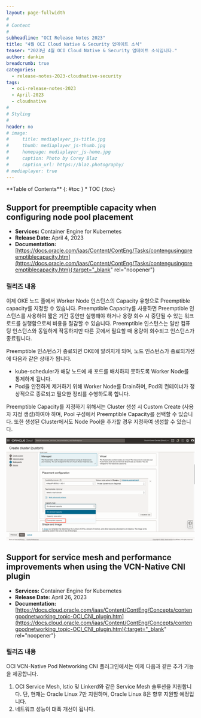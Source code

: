 ```yaml
---
layout: page-fullwidth
#
# Content
#
subheadline: "OCI Release Notes 2023"
title: "4월 OCI Cloud Native & Security 업데이트 소식"
teaser: "2023년 4월 OCI Cloud Native & Security 업데이트 소식입니다."
author: dankim
breadcrumb: true
categories:
  - release-notes-2023-cloudnative-security
tags:
  - oci-release-notes-2023
  - April-2023
  - cloudnative
#
# Styling
#
header: no
# image:
#     title: mediaplayer_js-title.jpg
#     thumb: mediaplayer_js-thumb.jpg
#     homepage: mediaplayer_js-home.jpg
#     caption: Photo by Corey Blaz
#     caption_url: https://blaz.photography/
# mediaplayer: true
---
```


<div class="panel radius" markdown="1">
**Table of Contents**
{: #toc }
*  TOC
{:toc}
</div>

## Support for preemptible capacity when configuring node pool placement
* **Services:** Container Engine for Kubernetes
* **Release Date:** April 4, 2023
* **Documentation:** [https://docs.oracle.com/iaas/Content/ContEng/Tasks/contengusingpreemptiblecapacity.htm](https://docs.oracle.com/iaas/Content/ContEng/Tasks/contengusingpreemptiblecapacity.htm){:target="_blank" rel="noopener"}

### 릴리즈 내용
이제 OKE 노드 풀에서 Worker Node 인스턴스의 Capacity 유형으로 Preemptible capacity를 지정할 수 있습니다. Preemptible Capacity를 사용하면 Preemptible 인스턴스를 사용하여 짧은 기간 동안만 실행해야 하거나 용량 회수 시 중단될 수 있는 워크로드를 실행함으로써 비용을 절감할 수 있습니다. Preemptible 인스턴스는 일반 컴퓨팅 인스턴스와 동일하게 작동하지만 다른 곳에서 필요할 때 용량이 회수되고 인스턴스가 종료됩니다.

Preemptible 인스턴스가 종료되면 OKE에 알려지게 되며, 노드 인스턴스가 종료되기전에 다음과 같은 상태가 됩니다.
* kube-scheduler가 해당 노드에 새 포드를 배치하지 못하도록 Worker Node를 통제하게 됩니다.
* Pod을 안전하게 제거하기 위해 Worker Node를 Drain하며, Pod의 컨테이너가 정상적으로 종료되고 필요한 정리를 수행하도록 합니다.

Preemptible Capacity를 지정하기 위해서는 Cluster 생성 시 Custom Create (사용자 지정 생성)하여야 하며, Pool 구성에서 Preemptible Capacity를 선택할 수 있습니다. 또한 생성된 Cluster에서도 Node Pool을 추가할 경우 지정하여 생성할 수 있습니다.

![](/assets/img/cloudnative-security/2023/2023-04-28-cloudnative-security-release-notes-1.png)

## Support for service mesh and performance improvements when using the VCN-Native CNI plugin
* **Services:** Container Engine for Kubernetes
* **Release Date:** April 26, 2023
* **Documentation:** [https://docs.cloud.oracle.com/iaas/Content/ContEng/Concepts/contengpodnetworking_topic-OCI_CNI_plugin.htm](https://docs.cloud.oracle.com/iaas/Content/ContEng/Concepts/contengpodnetworking_topic-OCI_CNI_plugin.htm){:target="_blank" rel="noopener"}

### 릴리즈 내용
OCI VCN-Native Pod Networking CNI 플러그인에서는 이제 다음과 같은 추가 기능을 제공합니다.

1. OCI Service Mesh, Istio 및 Linkerd와 같은 Service Mesh 솔루션을 지원합니다. 단, 현재는 Oracle Linux 7만 지원하며, Oracle Linux 8은 향후 지원할 예정입니다.
2. 네트워크 성능이 대폭 개선이 됩니다.